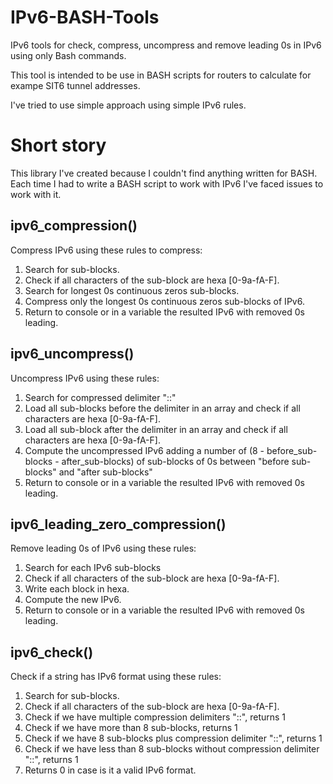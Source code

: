 # IPv6-BASH-Tools
IPv6 tools for check, compress, uncompress and remove leading 0s in IPv6 using only Bash commands.

This tool is intended to be use in BASH scripts for routers to calculate for exampe SIT6 tunnel addresses.

I've tried to use simple approach using simple IPv6 rules.

# Short story
This library I've created because I couldn't find anything written for BASH. Each time I had to write a BASH script to work with IPv6 I've faced issues to work with it.

## ipv6_compression()
Compress IPv6 using these rules to compress:
1. Search for sub-blocks.
2. Check if all characters of the sub-block are hexa [0-9a-fA-F].
3. Search for longest 0s continuous zeros sub-blocks.
4. Compress only the longest 0s continuous zeros sub-blocks of IPv6.
5. Return to console or in a variable the resulted IPv6 with removed 0s leading.

## ipv6_uncompress()
Uncompress IPv6 using these rules:
1. Search for compressed delimiter "::"
2. Load all sub-blocks before the delimiter in an array and check if all characters are hexa [0-9a-fA-F].
3. Load all sub-block after the delimiter in an array and check if all characters are hexa [0-9a-fA-F].
4. Compute the uncompressed IPv6 adding a number of (8 - before_sub-blocks - after_sub-blocks) of sub-blocks of 0s between "before sub-blocks" and "after sub-blocks"
5. Return to console or in a variable the resulted IPv6 with removed 0s leading.

## ipv6_leading_zero_compression()
Remove leading 0s of IPv6 using these rules:
1. Search for each IPv6 sub-blocks
2. Check if all characters of the sub-block are hexa [0-9a-fA-F].
3. Write each block in hexa.
4. Compute the new IPv6.
5. Return to console or in a variable the resulted IPv6 with removed 0s leading.

## ipv6_check()
Check if a string has IPv6 format using these rules:
1. Search for sub-blocks.
2. Check if all characters of the sub-block are hexa [0-9a-fA-F].
3. Check if we have multiple compression delimiters "::", returns 1
4. Check if we have more than 8 sub-blocks, returns 1
5. Check if we have 8 sub-blocks plus compression delimiter "::", returns 1
6. Check if we have less than 8 sub-blocks without compression delimiter "::", returns 1
7. Returns 0 in case is it a valid IPv6 format.

